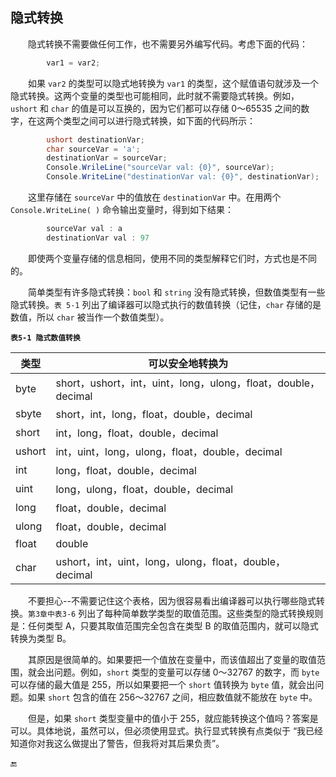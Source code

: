 ## 隐式转换

&emsp;&emsp;隐式转换不需要做任何工作，也不需要另外编写代码。考虑下面的代码：

```csharp
        var1 = var2;
```

&emsp;&emsp;如果 `var2` 的类型可以隐式地转换为 `var1` 的类型，这个赋值语句就涉及一个隐式转换。这两个变量的类型也可能相同，此时就不需要隐式转换。例如，`ushort` 和 `char` 的值是可以互换的，因为它们都可以存储 0～65535 之间的数字，在这两个类型之间可以进行隐式转换，如下面的代码所示：

```csharp
        ushort destinationVar;
        char sourceVar = 'a';
        destinationVar = sourceVar;
        Console.WrileLine("sourceVar val: {0}", sourceVar);
        Console.WriteLine("destinationVar val: {0}", destinationVar);
```

&emsp;&emsp;这里存储在 `sourceVar` 中的值放在 `destinationVar` 中。在用两个 `Console.WriteLine( )` 命令输出变量时，得到如下结果：

```csharp
        sourceVar val : a
        destinationVar val : 97
```

&emsp;&emsp;即使两个变量存储的信息相同，使用不同的类型解释它们时，方式也是不同的。

&emsp;&emsp;简单类型有许多隐式转换：`bool` 和 `string` 没有隐式转换，但数值类型有一些隐式转换。`表 5-1` 列出了编译器可以隐式执行的数值转换（记住，`char` 存储的是数值，所以 `char` 被当作一个数值类型）。

**`表5-1 隐式数值转换`**

| 类型 | 可以安全地转换为 |
|-|-|
| byte | short，ushort，int，uint，long，ulong，float，double，decimal |
| sbyte | short，int，long，float，double，decimal |
| short | int，long，float，double，decimal |
| ushort | int，uint，long，ulong，float，double，decimal |
| int | long，float，double，decimal |
| uint | long，ulong，float，double，decimal |
| long | float，double，decimal |
| ulong | float，double，decimal |
| float | double |
| char | ushort，int，uint，long，ulong，float，double，decimal |


&emsp;&emsp;不要担心--不需要记住这个表格，因为很容易看出编译器可以执行哪些隐式转换。`第3章中表3-6` 列出了每种简单数学类型的取值范围。这些类型的隐式转换规则是：任何类型 A，只要其取值范围完全包含在类型 B 的取值范围内，就可以隐式转换为类型 B。

&emsp;&emsp;其原因是很简单的。如果要把一个值放在变量中，而该值超出了变量的取值范围，就会出问题。例如，`short` 类型的变量可以存储 0～32767 的数字，而 `byte` 可以存储的最大值是 255，所以如果要把一个 `short` 值转换为 `byte` 值，就会出问题。如果 `short` 包含的值在 256～32767 之间，相应数值就不能放在 `byte` 中。

&emsp;&emsp;但是，如果 `short` 类型变量中的值小于 255，就应能转换这个值吗？答案是可以。具体地说，虽然可以，但必须使用显式。执行显式转换有点类似于 “我已经知道你对我这么做提出了警告，但我将对其后果负责”。






🔚